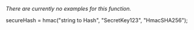 *There are currently no examples for this function.*

secureHash = hmac("string to Hash", "SecretKey123", "HmacSHA256");
